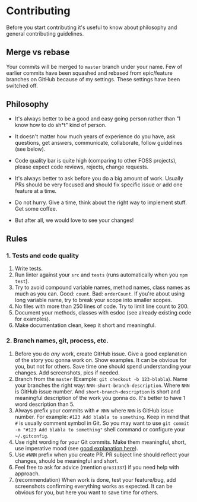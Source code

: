 # Contributing

Before you start contributing it's useful to know about philosophy and general contributing guidelines.

## Merge vs rebase

Your commits will be merged to `master` branch under your name. Few of earlier commits have been squashed and rebased from epic/feature branches on GitHub because of my settings. These settings have been switched off.

## Philosophy

* It's always better to be a good and easy going person rather than "I know how to do sh*t" kind of person.

* It doesn't matter how much years of experience do you have, ask questions, get answers, communicate, collaborate, follow guidelines (see below).

* Code quality bar is quite high (comparing to other FOSS projects), please expect code reviews, rejects, change requests.

* It's always better to ask before you do a big amount of work. Usually PRs should be very focused and should fix specific issue or add one feature at a time.

* Do not hurry. Give a time, think about the right way to implement stuff. Get some coffee.

* But after all, we would love to see your changes!

## Rules

### 1. Tests and code quality

1. Write tests.
2. Run linter against your `src` and `tests` (runs automatically when you `npm test`).
3. Try to avoid compound variable names, method names, class names as much as you can. Good: `count`. Bad: `orderCount`. If you're about using long variable name, try to break your scope into smaller scopes.
4. No files with more than 250 lines of code. Try to limit line count to 200.
5. Document your methods, classes with esdoc (see already existing code for examples).
6. Make documentation clean, keep it short and meaningful.

### 2. Branch names, git, process, etc.

1. Before you do _any_ work, create GitHub issue. Give a good explanation of the story you gonna work on. Show examples. It can be obvious for you, but not for others. Save time one should spend understanding your changes. Add screenshots, pics if needed.
2. Branch from the `master` (Example: `git checkout -b 123-blabla`). Name your branches the right way: `NNN-short-branch-description`. Where `NNN` is GitHub issue number. And `short-branch-description` is short and meaningful description of the work you gonna do. It's better to have 1 word description than 5.
3. Always prefix your commits with `# NNN` where `NNN` is GitHub issue number. For example: `#123 Add blabla to something`. Keep in mind that `#` is usually comment symbol in Git. So you may want to use `git commit -m "#123 Add blabla to something"` shell command or configure your `~/.gitconfig`.
4. Use right wording for your Git commits. Make them meaningful, short, use imperative mood (see [good explanation here](http://chris.beams.io/posts/git-commit/)).
5. Use `#NNN` prefix when you create PR. PR subject line should reflect your changes, should be meaningful and short.
6. Feel free to ask for advice (mention `@ro31337`) if you need help with approach.
7. (recommendation) When work is done, test your feature/bug, add screenshots confirming everything works as expected. It can be obvious for you, but here you want to save time for others.
